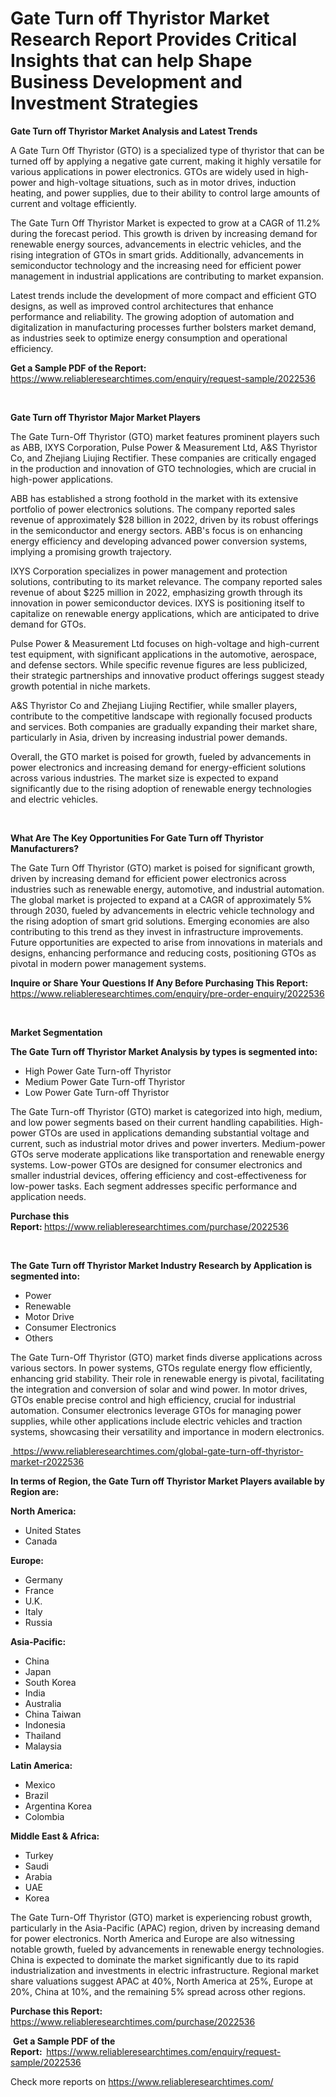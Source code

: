 <p><h1>Gate Turn off Thyristor Market Research Report Provides Critical Insights that can help Shape Business Development and Investment Strategies</h1></p><p><strong>Gate Turn off Thyristor Market Analysis and Latest Trends</strong></p>
<p><p>A Gate Turn Off Thyristor (GTO) is a specialized type of thyristor that can be turned off by applying a negative gate current, making it highly versatile for various applications in power electronics. GTOs are widely used in high-power and high-voltage situations, such as in motor drives, induction heating, and power supplies, due to their ability to control large amounts of current and voltage efficiently.</p><p>The Gate Turn Off Thyristor Market is expected to grow at a CAGR of 11.2% during the forecast period. This growth is driven by increasing demand for renewable energy sources, advancements in electric vehicles, and the rising integration of GTOs in smart grids. Additionally, advancements in semiconductor technology and the increasing need for efficient power management in industrial applications are contributing to market expansion. </p><p>Latest trends include the development of more compact and efficient GTO designs, as well as improved control architectures that enhance performance and reliability. The growing adoption of automation and digitalization in manufacturing processes further bolsters market demand, as industries seek to optimize energy consumption and operational efficiency.</p></p>
<p><strong>Get a Sample PDF of the Report:&nbsp;</strong> <a href="https://www.reliableresearchtimes.com/enquiry/request-sample/2022536?utm_campaign=3548&utm_medium=2&utm_source=Github&utm_content=ia&utm_term=06042025&utm_id=gate-turn-off-thyristor">https://www.reliableresearchtimes.com/enquiry/request-sample/2022536</a></p>
<p>&nbsp;</p>
<p><strong>Gate Turn off Thyristor Major Market Players</strong></p>
<p><p>The Gate Turn-Off Thyristor (GTO) market features prominent players such as ABB, IXYS Corporation, Pulse Power & Measurement Ltd, A&S Thyristor Co, and Zhejiang Liujing Rectifier. These companies are critically engaged in the production and innovation of GTO technologies, which are crucial in high-power applications.</p><p>ABB has established a strong foothold in the market with its extensive portfolio of power electronics solutions. The company reported sales revenue of approximately $28 billion in 2022, driven by its robust offerings in the semiconductor and energy sectors. ABB's focus is on enhancing energy efficiency and developing advanced power conversion systems, implying a promising growth trajectory.</p><p>IXYS Corporation specializes in power management and protection solutions, contributing to its market relevance. The company reported sales revenue of about $225 million in 2022, emphasizing growth through its innovation in power semiconductor devices. IXYS is positioning itself to capitalize on renewable energy applications, which are anticipated to drive demand for GTOs.</p><p>Pulse Power & Measurement Ltd focuses on high-voltage and high-current test equipment, with significant applications in the automotive, aerospace, and defense sectors. While specific revenue figures are less publicized, their strategic partnerships and innovative product offerings suggest steady growth potential in niche markets.</p><p>A&S Thyristor Co and Zhejiang Liujing Rectifier, while smaller players, contribute to the competitive landscape with regionally focused products and services. Both companies are gradually expanding their market share, particularly in Asia, driven by increasing industrial power demands.</p><p>Overall, the GTO market is poised for growth, fueled by advancements in power electronics and increasing demand for energy-efficient solutions across various industries. The market size is expected to expand significantly due to the rising adoption of renewable energy technologies and electric vehicles.</p></p>
<p>&nbsp;</p>
<p><strong>What Are The Key Opportunities For Gate Turn off Thyristor Manufacturers?</strong></p>
<p><p>The Gate Turn Off Thyristor (GTO) market is poised for significant growth, driven by increasing demand for efficient power electronics across industries such as renewable energy, automotive, and industrial automation. The global market is projected to expand at a CAGR of approximately 5% through 2030, fueled by advancements in electric vehicle technology and the rising adoption of smart grid solutions. Emerging economies are also contributing to this trend as they invest in infrastructure improvements. Future opportunities are expected to arise from innovations in materials and designs, enhancing performance and reducing costs, positioning GTOs as pivotal in modern power management systems.</p></p>
<p><strong>Inquire or Share Your Questions If Any Before Purchasing This Report:</strong> <a href="https://www.reliableresearchtimes.com/enquiry/pre-order-enquiry/2022536?utm_campaign=3548&utm_medium=2&utm_source=Github&utm_content=ia&utm_term=06042025&utm_id=gate-turn-off-thyristor">https://www.reliableresearchtimes.com/enquiry/pre-order-enquiry/2022536</a></p>
<p>&nbsp;</p>
<p><strong>Market Segmentation</strong></p>
<p><strong>The Gate Turn off Thyristor Market Analysis by types is segmented into:</strong></p>
<p><ul><li>High Power Gate Turn-off Thyristor</li><li>Medium Power Gate Turn-off Thyristor</li><li>Low Power Gate Turn-off Thyristor</li></ul></p>
<p><p>The Gate Turn-off Thyristor (GTO) market is categorized into high, medium, and low power segments based on their current handling capabilities. High-power GTOs are used in applications demanding substantial voltage and current, such as industrial motor drives and power inverters. Medium-power GTOs serve moderate applications like transportation and renewable energy systems. Low-power GTOs are designed for consumer electronics and smaller industrial devices, offering efficiency and cost-effectiveness for low-power tasks. Each segment addresses specific performance and application needs.</p></p>
<p><strong>Purchase this Report:&nbsp;</strong><a href="https://www.reliableresearchtimes.com/purchase/2022536?utm_campaign=3548&utm_medium=2&utm_source=Github&utm_content=ia&utm_term=06042025&utm_id=gate-turn-off-thyristor">https://www.reliableresearchtimes.com/purchase/2022536</a></p>
<p>&nbsp;</p>
<p><strong>The Gate Turn off Thyristor Market Industry Research by Application is segmented into:</strong></p>
<p><ul><li>Power</li><li>Renewable</li><li>Motor Drive</li><li>Consumer Electronics</li><li>Others</li></ul></p>
<p><p>The Gate Turn-Off Thyristor (GTO) market finds diverse applications across various sectors. In power systems, GTOs regulate energy flow efficiently, enhancing grid stability. Their role in renewable energy is pivotal, facilitating the integration and conversion of solar and wind power. In motor drives, GTOs enable precise control and high efficiency, crucial for industrial automation. Consumer electronics leverage GTOs for managing power supplies, while other applications include electric vehicles and traction systems, showcasing their versatility and importance in modern electronics.</p></p>
<p><a href="https://www.reliableresearchtimes.com/global-gate-turn-off-thyristor-market-r2022536?utm_campaign=3548&utm_medium=2&utm_source=Github&utm_content=ia&utm_term=06042025&utm_id=gate-turn-off-thyristor">&nbsp;https://www.reliableresearchtimes.com/global-gate-turn-off-thyristor-market-r2022536</a></p>
<p><strong>In terms of Region, the Gate Turn off Thyristor Market Players available by Region are:</strong></p>
<p>
    <p> <strong> North America: </strong>
        <ul>
            <li>United States</li>
            <li>Canada</li>
        </ul>
        </p> 
    <p> <strong> Europe: </strong>
        <ul>
            <li>Germany</li>
            <li>France</li>
            <li>U.K.</li>
            <li>Italy</li>
            <li>Russia</li>
        </ul>
        </p> 
    <p> <strong> Asia-Pacific: </strong>
        <ul>
            <li>China</li>
            <li>Japan</li>
            <li>South Korea</li>
            <li>India</li>
            <li>Australia</li>
            <li>China Taiwan</li>
            <li>Indonesia</li>
            <li>Thailand</li>
            <li>Malaysia</li>
        </ul>
        </p> 
    <p> <strong> Latin America: </strong>
        <ul>
            <li>Mexico</li>
            <li>Brazil</li>
            <li>Argentina Korea</li>
            <li>Colombia</li>
        </ul>
        </p> 
    <p> <strong> Middle East & Africa: </strong>
        <ul>
            <li>Turkey</li>
            <li>Saudi</li>
            <li>Arabia</li>
            <li>UAE</li>
            <li>Korea</li>
        </ul>
    </p>
    </p>
<p><p>The Gate Turn-Off Thyristor (GTO) market is experiencing robust growth, particularly in the Asia-Pacific (APAC) region, driven by increasing demand for power electronics. North America and Europe are also witnessing notable growth, fueled by advancements in renewable energy technologies. China is expected to dominate the market significantly due to its rapid industrialization and investments in electric infrastructure. Regional market share valuations suggest APAC at 40%, North America at 25%, Europe at 20%, China at 10%, and the remaining 5% spread across other regions.</p></p>
<p><strong>Purchase this Report: </strong><a href="https://www.reliableresearchtimes.com/purchase/2022536?utm_campaign=3548&utm_medium=2&utm_source=Github&utm_content=ia&utm_term=06042025&utm_id=gate-turn-off-thyristor">https://www.reliableresearchtimes.com/purchase/2022536</a></p>
<p>&nbsp;<strong>Get a Sample PDF of the Report:&nbsp;&nbsp;</strong><a href="https://www.reliableresearchtimes.com/enquiry/request-sample/2022536?utm_campaign=3548&utm_medium=2&utm_source=Github&utm_content=ia&utm_term=06042025&utm_id=gate-turn-off-thyristor">https://www.reliableresearchtimes.com/enquiry/request-sample/2022536</a></p>
<p><strong></strong></p>
<p>Check more reports on <a href="https://www.reliableresearchtimes.com/?utm_campaign=3548&utm_medium=2&utm_source=Github&utm_content=ia&utm_term=06042025&utm_id=gate-turn-off-thyristor">https://www.reliableresearchtimes.com/</a></p>